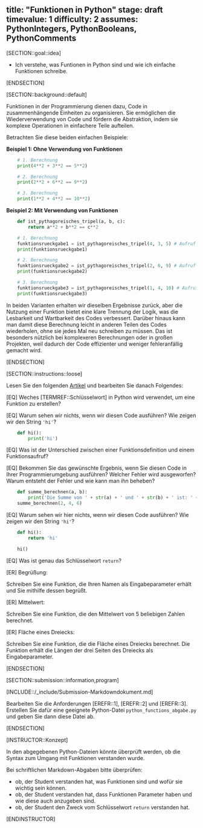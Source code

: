 title: "Funktionen in Python"
stage: draft
timevalue: 1
difficulty: 2
assumes: PythonIntegers, PythonBooleans, PythonComments
---

[SECTION::goal::idea]

- Ich verstehe, was Funtionen in Python sind und wie ich einfache Funktionen schreibe. 

[ENDSECTION]

[SECTION::background::default]

Funktionen in der Programmierung dienen dazu, Code in zusammenhängende Einheiten zu organisieren.
Sie ermöglichen die Wiederverwendung von Code und fördern die Abstraktion,
indem sie komplexe Operationen in einfachere Teile aufteilen.

Betrachten Sie diese beiden einfachen Beispiele:

**Beispiel 1: Ohne Verwendung von Funktionen**

```python
    # 1. Berechnung
    print(4**2 + 3**2 == 5**2)

    # 2. Berechnung
    print(2**2 + 6**2 == 9**2)

    # 3. Berechnung
    print(1**2 + 4**2 == 10**2)
```

**Beispiel 2: Mit Verwendung von Funktionen**

```python
    def ist_pythagoreisches_tripel(a, b, c):
        return a**2 + b**2 == c**2

    # 1. Berechnung
    funktionsrueckgabe1 = ist_pythagoreisches_tripel(4, 3, 5) # Aufruf der Funktion
    print(funktionsrueckgabe1)

    # 2. Berechnung
    funktionsrueckgabe2 = ist_pythagoreisches_tripel(2, 6, 9) # Aufruf der Funktion
    print(funktionsrueckgabe2)

    # 3. Berechnung
    funktionsrueckgabe3 = ist_pythagoreisches_tripel(1, 4, 10) # Aufruf der Funktion
    print(funktionsrueckgabe3)
```

In beiden Varianten erhalten wir dieselben Ergebnisse zurück, 
aber die Nutzung einer Funktion bietet eine klare Trennung der Logik, 
was die Lesbarkeit und Wartbarkeit des Codes verbessert.
Darüber hinaus kann man damit diese Berechnung leicht in anderen Teilen des Codes wiederholen,
ohne sie jedes Mal neu schreiben zu müssen.
Das ist besonders nützlich bei komplexeren Berechnungen oder in großen Projekten, 
weil dadurch der Code effizienter und weniger fehleranfällig gemacht wird.

[ENDSECTION]

[SECTION::instructions::loose]

Lesen Sie den folgenden [Artikel](https://www.programiz.com/python-programming/function) und 
bearbeiten Sie danach Folgendes:

[EQ] Weches [TERMREF::Schlüsselwort] in Python wird verwendet, um eine Funktion zu erstellen?

[EQ] Warum sehen wir nichts, wenn wir diesen Code ausführen? Wie zeigen wir den String `'hi'`?

```python
    def hi():
        print('hi')
```

[EQ] Was ist der Unterschied zwischen einer Funktionsdefinition und einem Funktionsaufruf?

[EQ] Bekommen Sie das gewünschte Ergebnis, 
wenn Sie diesen Code in Ihrer Programmierumgebung ausführen?
Welcher Fehler wird ausgeworfen? Warum entsteht der Fehler und wie kann man ihn beheben?

```python
    def summe_berechnen(a, b):
        print('Die Summe von ' + str(a) + ' und ' + str(b) + ' ist: ' + str(a + b))
    summe_berechnen(2, 4, 6)
```

[EQ] Warum sehen wir hier nichts, wenn wir diesen Code ausführen? Wie zeigen wir den String `'hi'`?

```python
    def hi():
        return 'hi'

    hi()
```

[EQ] Was ist genau das Schlüsselwort `return`?

[ER] Begrüßung:

Schreiben Sie eine Funktion, die Ihren Namen als Eingabeparameter erhält und
Sie mithilfe dessen begrüßt.

[ER] Mittelwert:

Schreiben Sie eine Funktion, die den Mittelwert von 5 beliebigen Zahlen berechnet.

[ER] Fläche eines Dreiecks:

Schreiben Sie eine Funktion, die die Fläche eines Dreiecks berechnet.
Die Funktion erhält die Längen der drei Seiten des Dreiecks als Eingabeparameter. 

[ENDSECTION]

[SECTION::submission::information,program]

[INCLUDE::/_include/Submission-Markdowndokument.md]

Bearbeiten Sie die Anforderungen [EREFR::1], [EREFR::2] und [EREFR::3].
Erstellen Sie dafür eine geeignete Python-Datei `python_functions_abgabe.py` und
geben Sie dann diese Datei ab.

[ENDSECTION]

[INSTRUCTOR::Konzept]

In den abgegebenen Python-Dateien könnte überprüft werden,
ob die Syntax zum Umgang mit Funktionen verstanden wurde.

Bei schriftlichen Markdown-Abgaben bitte überprüfen:  
- ob, der Student verstanden hat, was Funktionen sind und wofür sie wichtig sein können.  
- ob, der Student verstanden hat, dass Funktionen Parameter haben und wie diese auch anzugeben sind.  
- ob, der Student den Zweck vom Schlüsselwort `return` verstanden hat.

[ENDINSTRUCTOR]
